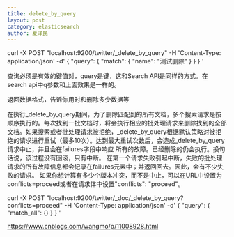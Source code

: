 ```yaml
---
title: delete_by_query
layout: post
category: elasticsearch
author: 夏泽民
---
```

curl -X POST "localhost:9200/twitter/_delete_by_query" -H 'Content-Type: application/json' -d'
{
  "query": { 
    "match": {
      "name": "测试删除"
    }
  }
}
'
<!-- more -->
查询必须是有效的键值对，query是键，这和Search API是同样的方式。在search api中q参数和上面效果是一样的。

返回数据格式，告诉你用时和删除多少数据等

在执行_delete_by_query期间，为了删除匹配到的所有文档，多个搜索请求是按顺序执行的。每次找到一批文档时，将会执行相应的批处理请求来删除找到的全部文档。如果搜索或者批处理请求被拒绝，_delete_by_query根据默认策略对被拒绝的请求进行重试（最多10次）。达到最大重试次数后，会造成_delete_by_query请求中止，并且会在failures字段中响应 所有的故障。已经删除的仍会执行。换句话说，该过程没有回滚，只有中断。
在第一个请求失败引起中断，失败的批处理请求的所有故障信息都会记录在failures元素中；并返回回去。因此，会有不少失败的请求。
如果你想计算有多少个版本冲突，而不是中止，可以在URL中设置为conflicts=proceed或者在请求体中设置"conflicts": "proceed"。

curl -X POST "localhost:9200/twitter/_doc/_delete_by_query?conflicts=proceed" -H 'Content-Type: application/json' -d'
{
  "query": {
    "match_all": {}
  }
}
'

https://www.cnblogs.com/wangmo/p/11008928.html
